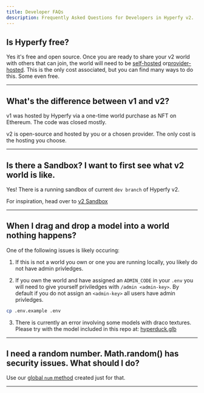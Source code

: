 ```yaml
---
title: Developer FAQs
description: Frequently Asked Questions for Developers in Hyperfy v2.
---
```


## Is Hyperfy free?

Yes it's free and open source.  Once you are ready to share your v2 world with others that can join, the world will need to be [self-hosted](/hosting/self) or[provider-hosted](/hosting/provider).  This is the only cost associated, but you can find many ways to do this.  Some even free.



---

## What's the difference between v1 and v2?

v1 was hosted by Hyperfy via a one-time world purchase as NFT on Ethereum. The code was closed mostly.

v2 is open-source and hosted by you or a chosen provider.  The only cost is the hosting you choose.

---

## Is there a Sandbox?  I want to first see what v2 world is like.

Yes! There is a running sandbox of current `dev branch` of Hyperfy v2.

For inspiration, head over to [v2 Sandbox](https://play.hyperfy.xyz/)


---


## When I drag and drop a model into a world nothing happens?

One of the following issues is likely occuring:

1. If this is not a world you own or one you are running locally, you likely do not have admin privledges.

2. If you own the world and have assigned an `ADMIN_CODE` in your `.env` you will need to give yourself priviledges with `/admin <admin-key>`. By default if you do not assign an `<admin-key>` all users have admin privledges.

```sh frame="none"
cp .env.example .env

```

3. There is currently an error involving some models with draco textures. Please try with the model included in this repo at: [hyperduck.glb](https://github.com/Innkeeping/Hyperfy.how/blob/main/public/assets/hyperduck.glb)


---


## I need a random number.  Math.random() has security issues.  What should I do?

Use our [global `num` method](/docs/num-method) created just for that.

---